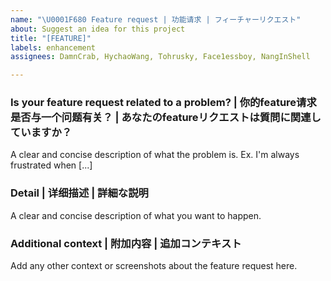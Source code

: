 ```yaml
---
name: "\U0001F680 Feature request | 功能请求 | フィーチャーリクエスト"
about: Suggest an idea for this project
title: "[FEATURE]"
labels: enhancement
assignees: DamnCrab, HychaoWang, Tohrusky, Face1essboy, NangInShell

---
```


### Is your feature request related to a problem? | 你的feature请求是否与一个问题有关？ | あなたのfeatureリクエストは質問に関連していますか？
A clear and concise description of what the problem is. Ex. I'm always frustrated when [...]

### Detail | 详细描述 | 詳細な説明
A clear and concise description of what you want to happen.

### Additional context | 附加内容 | 追加コンテキスト
Add any other context or screenshots about the feature request here.
